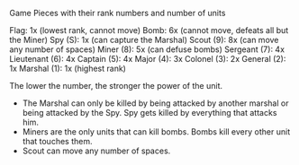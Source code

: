 Game Pieces with their rank numbers and number of units

Flag: 1x (lowest rank, cannot move)
Bomb: 6x (cannot move, defeats all but the Miner)
Spy (S): 1x (can capture the Marshal)
Scout (9): 8x (can move any number of spaces)
Miner (8): 5x (can defuse bombs)
Sergeant (7): 4x
Lieutenant (6): 4x
Captain (5): 4x
Major (4): 3x
Colonel (3): 2x
General (2): 1x
Marshal (1): 1x (highest rank)

The lower the number, the stronger the power of the unit. 
- The Marshal can only be killed by being attacked by another marshal or being attacked by the Spy. Spy gets killed by everything that attacks him.
- Miners are the only units that can kill bombs. Bombs kill every other unit that touches them.
- Scout can move any number of spaces.